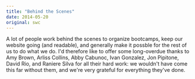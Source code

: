 ```yaml
---
title: "Behind the Scenes"
date: 2014-05-20
original: swc
---
```

<p>
  A lot of people work behind the scenes to organize bootcamps,
  keep our website going (and readable),
  and generally make it possble for the rest of us to do what we do.
  I'd therefore like to offer some long-overdue thanks to
  Amy Brown,
  Arliss Collins,
  Abby Cabunoc,
  Ivan Gonzalez,
  Jon Pipitone,
  David Rio,
  and Raniere Silva
  for all their hard work:
  we wouldn't have come this far without them,
  and we're very grateful for everything they've done.
</p>

